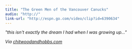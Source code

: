 ```yaml
---
title: "The Green Men of the Vancouver Canucks"
audio: "http://"
link-url: "http://espn.go.com/video/clip?id=6390634"
---
```

<p><em>"this isn't exactly the dream I had when I was growing up..."</em></p>
<p><em>Via <a href="http://chitwoodandhobbs.com/post/4778425678/e60-green-men" title="" target="">chitwoodandhobbs.com</a></em></p>
